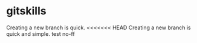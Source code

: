 # gitskills
Creating a new branch is quick.
<<<<<<< HEAD
Creating a new branch is quick and simple.
test no-ff
